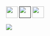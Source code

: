 [<img src="https://web.archive.org/web/20091026214538if_/http://geocities.com/justin0pi/higurashi-ouen.gif" height="32"/>](https://invidio.us/watch?v=9VtI0s8-KEs)
[<img src="https://raw.githubusercontent.com/zscole/rotten.com/master/banners/rotban4.gif" height="32"/>]()
[<img src="https://web.archive.org/web/20090901195531if_/http://geocities.com/linuxhelppage/LinuxNow.gif" height="32"/>](https://wiki.gentoo.org/wiki/Handbook:AMD64/Full/Installation)

![](https://count.getloli.com/get/@10ge6?theme=rule34)
